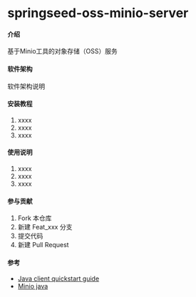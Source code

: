 # springseed-oss-minio-server

#### 介绍
基于Minio工具的对象存储（OSS）服务

#### 软件架构
软件架构说明


#### 安装教程

1.  xxxx
2.  xxxx
3.  xxxx

#### 使用说明

1.  xxxx
2.  xxxx
3.  xxxx

#### 参与贡献

1.  Fork 本仓库
2.  新建 Feat_xxx 分支
3.  提交代码
4.  新建 Pull Request


#### 参考

- [Java client quickstart guide](https://docs.min.io/docs/java-client-quickstart-guide.html)
- [Minio java](https://github.com/minio/minio-java)
